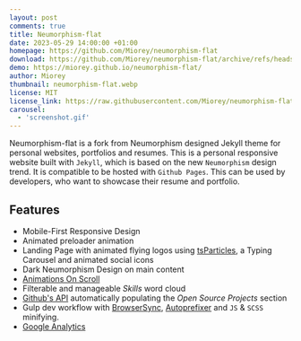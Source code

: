 ```yaml
---
layout: post
comments: true
title: Neumorphism-flat
date: 2023-05-29 14:00:00 +01:00
homepage: https://github.com/Miorey/neumorphism-flat
download: https://github.com/Miorey/neumorphism-flat/archive/refs/heads/master.zip
demo: https://miorey.github.io/neumorphism-flat/
author: Miorey
thumbnail: neumorphism-flat.webp
license: MIT
license_link: https://raw.githubusercontent.com/Miorey/neumorphism-flat/master/LICENSE
carousel:
  - 'screenshot.gif'
---
```


Neumorphism-flat is a fork from Neumorphism designed Jekyll theme for personal websites, portfolios and resumes.
This is a personal responsive website built with `Jekyll`, which is based on the new `Neumorphism` design trend. It is compatible to be hosted with `Github Pages`. This can be used by developers, who want to showcase their resume and portfolio.

## Features

* Mobile-First Responsive Design
* Animated preloader animation
* Landing Page with animated flying logos using [tsParticles](https://particles.js.org/), a Typing Carousel and animated social icons
* Dark Neumorphism Design on main content
* [Animations On Scroll](https://michalsnik.github.io/aos/)
* Filterable and manageable *Skills* word cloud
* [Github's API](https://developer.github.com/v3/) automatically populating the *Open Source Projects* section
* Gulp dev workflow with [BrowserSync](https://browsersync.io/), [Autoprefixer](https://autoprefixer.github.io/) and `JS` & `SCSS` minifying.
* [Google Analytics](https://analytics.google.com/)
  